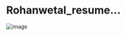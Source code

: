 # Rohanwetal_resume...

![image](https://github.com/user-attachments/assets/d04fff76-e3d5-4d49-b962-3de8c9cc31b1)

